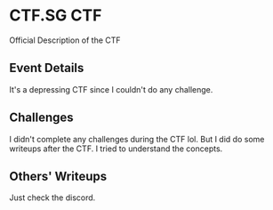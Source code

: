 # CTF.SG CTF

Official Description of the CTF

## Event Details

It's a depressing CTF since I couldn't do any challenge.

## Challenges

I didn't complete any challenges during the CTF lol.
But I did do some writeups after the CTF. I tried to understand the concepts.

## Others' Writeups

Just check the discord.
